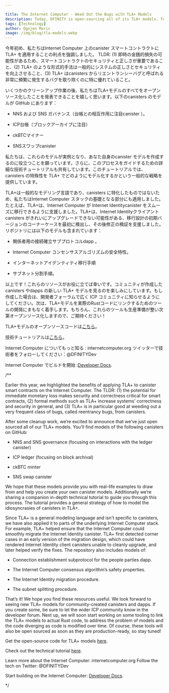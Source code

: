 ```yaml
---

title: The Internet Computer - Weed Out the Bugs with TLA+ Models
description: Today, DFINITY is open-sourcing all of its TLA+ models. To top it off, the Foundation is also publishing a comprehensive technical tutorial to help devs apply TLA+ to canister smart contracts.
tags: [Technology]
author: Ognjen Maric
image: /img/blog/tla-models.webp
---
```

今年初め、私たちはInternet Computer 上のcanister スマートコントラクトに TLA+ を適用することの利点を強調しました。 TLDR: (1) 即時の金銭的損失の可能性があるため、スマートコントラクトのセキュリティと正しさが重要であること、(2) TLA+ のような形式的手法は一般的にシステムの正しさとセキュリティを向上させること、(3) TLA+ はcanisters からリエントランシーバグと呼ばれる非常に頻繁に発生するバグを取り除くのに特に優れていること。

いくつかのクリーンアップ作業の後、私たちはTLA+モデルのすべてをオープンソース化したことを発表できることを嬉しく思います。以下のcanisters のモデルが GitHub にあります：

- NNS および SNS ガバナンス（台帳との相互作用に注目canister ）。

- ICP台帳（ブロックアーカイブに注目）

- ckBTCマイナー

- SNSスワップcanister

私たちは、これらのモデルが実例となり、あなた自身のcanister モデルを作成するのに役立つことを願っています。さらに、このプロセスをガイドするための詳細な技術チュートリアルも共有しています。このチュートリアルでは、canisters の特殊性を TLA+ でどのようにモデル化するかという一般的な戦略を提供しています。

TLA+は一般的なモデリング言語であり、canisters に特化したものではないため、私たちはInternet Computer スタックの基礎となる部分にも適用しました。たとえば、TLA+は、Internet Computer が Internet Identitycanister をスムーズに移行できるように支援しました。TLA+は、Internet Identityクライアントcanisters がきれいにアップグレードできない可能性がある、移行設計の初期バージョンのコーナーケースを最初に検出し、その後修正の検証を支援しました。リポジトリには以下のモデルも含まれています：

- 関係者用の接続確立サブプロトコルdapp 。

- Internet Computer コンセンサスアルゴリズムの安全特性。

- インターネットアイデンティティ移行手順

- サブネット分割手順。

以上です！これらのリソースがお役に立てば幸いです。コミュニティが作成したcanisters やdapps の新しい TLA+ モデルを見るのを楽しみにしています。もし作成した場合は、開発者フォーラムで広く ICP コミュニティに知らせるようにしてください。次は、TLA+モデルを実際のRustコードにリンクするためのツールの開発にまもなく着手します。もちろん、これらのツールも生産準備が整い次第オープンソース化しますので、ご期待ください！

TLA+モデルのオープンソースコードは[こちら](https://github.com/dfinity/tla-models)。

技術チュートリアルは[こちら](https://mynosefroze.com/blog/2023-08-09-tla_for_canisters)。

Internet Computer についてもっと知る : internetcomputer.org
ツイッターで技術者をフォローしてください：@DFINITYDev

Internet Computer でビルドを開始 :[Developer Docs](https://internetcomputer.org/docs/current/home).

/**



Earlier this year, we highlighted the benefits of applying TLA+ to canister smart contracts on the Internet Computer. The TLDR: (1) the potential for immediate monetary loss makes security and correctness critical for smart contracts, (2) formal methods such as TLA+ increase systems’ correctness and security in general, and (3) TLA+ is in particular good at weeding out a very frequent class of bugs, called reentrancy bugs, from canisters.

After some cleanup work, we’re excited to announce that we’ve just open sourced all of our TLA+ models. You’ll find models of the following canisters on GitHub:

- NNS and SNS governance (focusing on interactions with the ledger canister)

- ICP ledger (focusing on block archival)

- ckBTC minter

- SNS swap canister


We hope that these models provide you with real-life examples to draw from and help you create your own canister models. Additionally we’re sharing a companion in-depth technical tutorial to guide you through this process. The tutorial provides a general strategy of how to model the idiosyncrasies of canisters in TLA+.

Since TLA+ is a general modeling language and isn’t specific to canisters, we have also applied it to parts of the underlying Internet Computer stack. For example, TLA+ helped ensure that the Internet Computer could smoothly migrate the Internet Identity canister. TLA+ first detected corner cases in an early version of the migration design, which could have rendered Internet Identity client canisters unable to cleanly upgrade, and later helped verify the fixes. The repository also includes models of:

- Connection establishment subprotocol for the people parties dapp.

- The Internet Computer consensus algorithm’s safety properties.

- The Internet Identity migration procedure.

- The subnet splitting procedure.


That’s it! We hope you find these resources useful. We look forward to seeing new TLA+ models for community-created canisters and dapps. If you create some, be sure to let the wider ICP community know in the developer forum. Next up, we will soon start working on some tooling to link the TLA+ models to actual Rust code, to address the problem of models and the code diverging as code is modified over time. Of course, these tools will also be open sourced as soon as they are production-ready, so stay tuned!

Get the open-source code for TLA+ models [here](https://github.com/dfinity/tla-models).

Check out the technical tutorial [here](https://mynosefroze.com/blog/2023-08-09-tla_for_canisters).

Learn more about the Internet Computer: internetcomputer.org
Follow the tech on Twitter: @DFINITYDev

Start building on the Internet Computer: [Developer Docs](https://internetcomputer.org/docs/current/home).

*/